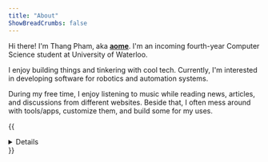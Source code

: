 ```yaml
---
title: "About"
ShowBreadCrumbs: false
---
```


Hi there! I'm Thang Pham, aka [**aome**](https://github.com/aome510). I'm an incoming fourth-year Computer Science student at University of Waterloo.

I enjoy building things and tinkering with cool tech. Currently, I'm interested in developing software for robotics and automation systems.

During my free time, I enjoy listening to music while reading news, articles, and discussions from different websites. Beside that, I often mess around with tools/apps, customize them, and build some for my uses.

{{<details summary="Other facts">}}

- I'm an ex-Competitive Programmer. Despite not being active anymore, you can still find me on [Codeforces](https://codeforces.com/profile/AomeII), [Topcoder](https://www.topcoder.com/members/aome), and probably other online judges. In 2018, I won a gold medal representing Vietnam at [the International Olympiad in Informatics (IOI)](http://stats.ioinformatics.org/people/6729).
- **AOME** is actually an acronym for [**A**pple **O**f **M**y **E**ye](https://en.wikipedia.org/wiki/Apple_of_my_eye). I discovered the name by chance when my friend recommended me a Chinese film [You Are the Apple of My Eye](https://en.wikipedia.org/wiki/You_Are_the_Apple_of_My_Eye).
- My current editor is [Doom Emacs](https://github.com/hlissner/doom-emacs) for main work/study and [Kakoune](https://github.com/mawww/kakoune) for quick editing on the terminal. I have tried other editors such as Sublime Text, VS Code, and Vim, but Emacs (with [evil](https://github.com/emacs-evil/evil)) still fits me best because of the extensibility and its ecosystem.
- My current favourite programming language is [Rust](https://www.rust-lang.org) 🦀. I love the safety and the high performance nature of Rust. One unique thing Rust provides that I haven't found in other languages is that things just work once successfully compiled.
- I enjoy watching Korean reality shows, which motivates me to learn the language. I'm also into the Korean culture, e.g, K-Pop, Korean food, etc.

{{</details>}}
